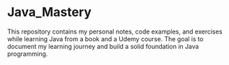 # Java_Mastery
This repository contains my personal notes, code examples, and exercises while learning Java from a book and a Udemy course. The goal is to document my learning journey and build a solid foundation in Java programming.

